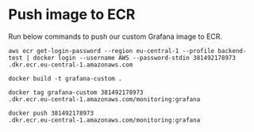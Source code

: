 # Push image to ECR
Run below commands to push our custom Grafana image to ECR.
```
aws ecr get-login-password --region eu-central-1 --profile backend-test | docker login --username AWS --password-stdin 381492178973
.dkr.ecr.eu-central-1.amazonaws.com
```

```
docker build -t grafana-custom .
```

```
docker tag grafana-custom 381492178973
.dkr.ecr.eu-central-1.amazonaws.com/monitoring:grafana
```

```
docker push 381492178973
.dkr.ecr.eu-central-1.amazonaws.com/monitoring:grafana
```